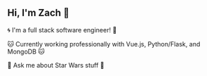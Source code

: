 ## Hi, I'm Zach 👋
:cyclone: I'm a full stack software engineer! :snake:

 :cat: Currently working professionally with Vue.js, Python/Flask, and MongoDB :cat:


 🌌 Ask me about Star Wars stuff 🌌
